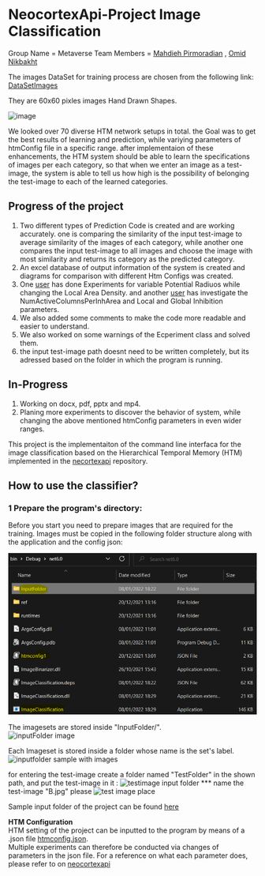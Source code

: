 
# NeocortexApi-Project **Image Classification**

Group Name = Metaverse
Team Members = [Mahdieh Pirmoradian](https://github.com/MahdiehPirmoradian/neocortexapi-classification/commits/Mahdieh) , [Omid Nikbakht](https://github.com/MahdiehPirmoradian/neocortexapi-classification/commits/Omid)

The images DataSet for training process are chosen from the following link: [DataSetImages](https://www.kaggle.com/abdurrahumaannazeer/handdrawnshapes)


They are 60x60 pixles images Hand Drawn Shapes. 

![image](https://user-images.githubusercontent.com/77645707/158065860-4f6ad693-8138-4a44-ac90-e8d2f2d7b42c.png)

We looked over 70 diverse HTM network setups in total. the Goal was to get the best results of learning and prediction, while variying parameters of htmConfig file in a specific range. after implementaion of these enhancements, the HTM system should be able to learn the specifications of images per each category, so that when we enter an image as a test-image, the system is able to tell us how high is the possibility of belonging the test-image to each of the learned categories.


## Progress of the project
1) Two different types of Prediction Code is created and are working accurately. one is comparing the similarity of the input test-image to average similarity of the images of each category, while another one compares the input test-image to all images and choose the image with most similarity and returns its category as the predicted category.  
2) An excel database of output information of the system is created and diagrams for comparison with different Htm Configs was created.
3) One [user](https://github.com/MahdiehPirmoradian/neocortexapi-classification/commits/Mahdieh) has done Experiments for variable Potential Radiuos while changing the Local Area Density. and another [user](https://github.com/MahdiehPirmoradian/neocortexapi-classification/commits/Omid) has investigate the NumActiveColumnsPerInhArea and Local and Global Inhibition parameters.
4) We also added some comments to make the code more readable and easier to understand.
5) We also worked on some warnings of the Ecperiment class and solved them.
6) the input test-image path doesnt need to be written completely, but its adressed based on the folder in which the program is running.


## In-Progress
1) Working on docx, pdf, pptx and mp4.
2) Planing more experiments to discover the behavior of system, while changing the above mentioned htmConfig parameters in even wider ranges.



This project is the implementaiton of the command line interfaca for the image classification based on the Hierarchical Temporal Memory (HTM) implemented in the [necortexapi](https://github.com/ddobric/neocortexapi) repository.


## How to use the classifier?

### 1 Prepare the program's directory:
 
 Before you start you need to prepare images that are required for the training. Images must be copied in the following folder structure along with the application and the config json:  

 ![](Images/WorkingDirectory.png)
 
The imagesets are stored inside "InputFolder/".  
![inputFolder image](https://user-images.githubusercontent.com/77645707/158067271-92a222f7-2513-47a7-960c-600174059ddf.jpg)


Each Imageset is stored inside a folder whose name is the set's label.  
![inputfolder sample with images](https://user-images.githubusercontent.com/77645707/158067340-11486572-420c-47bf-b1cb-3e09cd3eefa0.jpg)

for entering the test-image create a folder named "TestFolder" in the shown path, and put the test-image in it  : 
![testimage input folder](https://user-images.githubusercontent.com/77645707/158067461-8fb78505-0879-45af-9be0-98740ef1e84b.jpg)
*** name the test-image "B.jpg" please
![test image place](https://user-images.githubusercontent.com/77645707/158067596-e8af236a-d481-402d-bdeb-cb17cb23419e.jpg)



 

 Sample input folder of the project can be found [here](https://github.com/MahdiehPirmoradian/neocortexapi-classification/tree/main/ImageClassification/ImageClassification/InputFolder)  
  
 
 **HTM Configuration**  
 HTM setting of the project can be inputted to the program by means of a .json file [htmconfig.json](ImageClassification/ImageClassification/htmconfig.json).  
 Multiple experiments can therefore be conducted via changes of parameters in the json file. 
 For a reference on what each parameter does, please refer to []() on [neocortexapi](https://github.com/ddobric/neocortexapi) 
 

